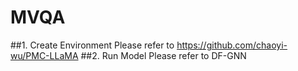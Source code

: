 # MVQA
##1. Create Environment
Please refer to https://github.com/chaoyi-wu/PMC-LLaMA
##2. Run Model
Please refer to DF-GNN
